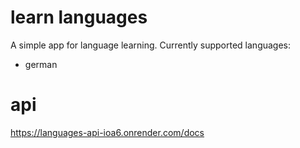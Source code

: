 # learn languages
 A simple app for language learning.
 Currently supported languages:
 - german

 # api
 https://languages-api-ioa6.onrender.com/docs
